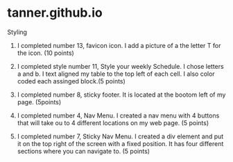 # tanner.github.io

Styling 
1. I completed number 13, favicon icon. I add a picture of a the letter T for the icon. (10 points)

2. I completed style number 11, Style your weekly Schedule. I chose letters a and b. I text aligned my table to the top left of each cell. I also color coded each assinged block.(5 points)

3. I completed number 8, sticky footer. It is located at the bootom left of my page. (5points)

4. I completed number 4, Nav Menu. I created a nav menu with 4 buttons that will take ou to 4 different locations on my web page. (5 points)

5. I completed number 7, Sticky Nav Menu. I created a div element and put it on the top right of the screen with a fixed position. It has four different sections where you can navigate to. (5 points)